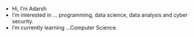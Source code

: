 -  Hi, I’m Adarsh
-  I’m interested in ... programming, data science, data analysis and cyber security.
-  I’m currently learning ...Computer Science. 
